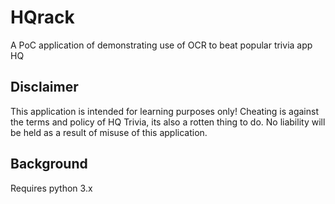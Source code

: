 # HQrack
A PoC application of demonstrating use of OCR to beat popular trivia app HQ

## Disclaimer
This application is intended for learning purposes only! Cheating is against the terms and policy of HQ Trivia, its also a rotten thing to do. No liability will be held as a result of misuse of this application. 

## Background



Requires python 3.x 


## 
